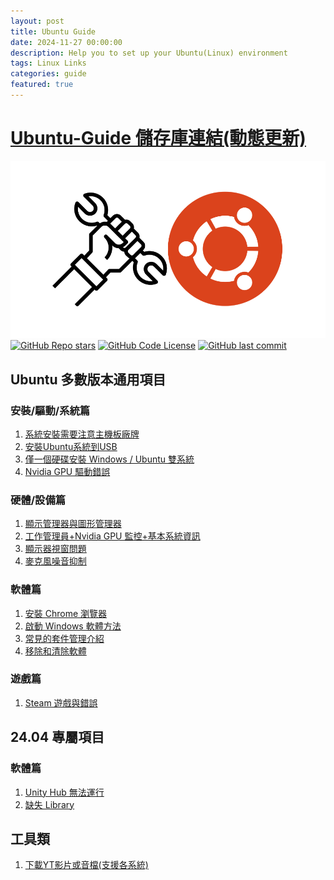 ```yaml
---
layout: post
title: Ubuntu Guide
date: 2024-11-27 00:00:00
description: Help you to set up your Ubuntu(Linux) environment
tags: Linux Links
categories: guide
featured: true
---
```



# [Ubuntu-Guide 儲存庫連結(動態更新)](https://github.com/TsukiSama9292/Ubuntu-Guide)
![# Ubuntu-Guide](https://raw.githubusercontent.com/TsukiSama9292/Ubuntu-Guide/main/assets/logo.png)
[![GitHub Repo stars](https://img.shields.io/github/stars/TsukiSama9292/Ubuntu-Guide?style=social)](https://github.com/TsukiSama9292/Ubuntu-Guide/stargazers)
[![GitHub Code License](https://img.shields.io/github/license/TsukiSama9292/Ubuntu-Guide)](LICENSE)
[![GitHub last commit](https://img.shields.io/github/last-commit/TsukiSama9292/Ubuntu-Guide)](https://github.com/TsukiSama9292/Ubuntu-Guide/commits/main)


## Ubuntu 多數版本通用項目
### 安裝/驅動/系統篇
1. [系統安裝需要注意主機板廠牌](https://github.com/TsukiSama9292/Ubuntu-Guide/tree/main/zh_tw/all/system_install_notice.md)
2. [安裝Ubuntu系統到USB](https://github.com/TsukiSama9292/Ubuntu-Guide/tree/main/zh_tw/all/install_ubuntu.md)
3. [僅一個硬碟安裝 Windows / Ubuntu 雙系統](https://github.com/TsukiSama9292/Ubuntu-Guide/tree/main/zh_tw/all/install_ubuntu.md)
4. [Nvidia GPU 驅動錯誤](https://github.com/TsukiSama9292/Ubuntu-Guide/tree/main/zh_tw/all/nvidia_gpu_driver_error.md)


### 硬體/設備篇
1. [顯示管理器與圖形管理器](https://github.com/TsukiSama9292/Ubuntu-Guide/tree/main/zh_tw/all/display_manager_and_graphics_manager.md)
2. [工作管理員+Nvidia GPU 監控+基本系統資訊](https://github.com/TsukiSama9292/Ubuntu-Guide/tree/main/zh_tw/all/work_manager_and_hardware_monitoring.md)
3. [顯示器視窗問題](https://github.com/TsukiSama9292/Ubuntu-Guide/tree/main/zh_tw/all/display_monitor_window_problem.md)
4. [麥克風噪音抑制](https://github.com/TsukiSama9292/Ubuntu-Guide/tree/main/zh_tw/all/microphone_noise_suppression.md)

### 軟體篇
1. [安裝 Chrome 瀏覽器](https://github.com/TsukiSama9292/Ubuntu-Guide/tree/main/zh_tw/all/install_chrome.md)
2. [啟動 Windows 軟體方法](https://github.com/TsukiSama9292/Ubuntu-Guide/tree/main/zh_tw/all/launch_windows_software.md)
3. [常見的套件管理介紹](https://github.com/TsukiSama9292/Ubuntu-Guide/tree/main/zh_tw/all/package_management.md)
4. [移除和清除軟體](https://github.com/TsukiSama9292/Ubuntu-Guide/tree/main/zh_tw/all/remove_and_clear.md)

### 遊戲篇
1. [Steam 遊戲與錯誤](https://github.com/TsukiSama9292/Ubuntu-Guide/tree/main/zh_tw/all/steam_game_error_or_black_screen.md)



## 24.04 專屬項目
### 軟體篇
1. [Unity Hub 無法運行](https://github.com/TsukiSama9292/Ubuntu-Guide/tree/main/zh_tw/24.04/unity_hub_cannot_run.md)
2. [缺失 Library](https://github.com/TsukiSama9292/Ubuntu-Guide/tree/main/zh_tw/24.04/missing_library.md)



## 工具類
1. [下載YT影片或音檔(支援各系統)](https://github.com/TsukiSama9292/Ubuntu-Guide/tree/main/zh_tw/tool/download_yt_video_or_audio.ipynb)
